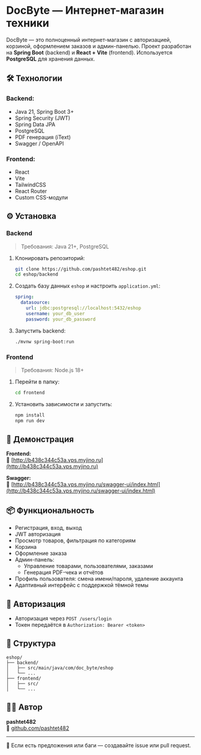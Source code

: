 # DocByte — Интернет-магазин техники

DocByte — это полноценный интернет-магазин с авторизацией, корзиной, оформлением заказов и админ-панелью. Проект разработан на **Spring Boot** (backend) и **React + Vite** (frontend). Используется **PostgreSQL** для хранения данных.

## 🛠️ Технологии

### Backend:
- Java 21, Spring Boot 3+
- Spring Security (JWT)
- Spring Data JPA
- PostgreSQL
- PDF генерация (iText)
- Swagger / OpenAPI

### Frontend:
- React
- Vite
- TailwindCSS
- React Router
- Custom CSS-модули

## ⚙️ Установка

### Backend

> Требования: Java 21+, PostgreSQL

1. Клонировать репозиторий:
   ```bash
   git clone https://github.com/pashtet482/eshop.git
   cd eshop/backend
   ```

2. Создать базу данных `eshop` и настроить `application.yml`:

   ```yaml
   spring:
     datasource:
       url: jdbc:postgresql://localhost:5432/eshop
       username: your_db_user
       password: your_db_password
   ```

3. Запустить backend:
   ```bash
   ./mvnw spring-boot:run
   ```

### Frontend

> Требования: Node.js 18+

1. Перейти в папку:
   ```bash
   cd frontend
   ```

2. Установить зависимости и запустить:
   ```bash
   npm install
   npm run dev
   ```

## 🧪 Демонстрация

**Frontend:**  
📍 [http://b438c344c53a.vps.myjino.ru](http://b438c344c53a.vps.myjino.ru)

**Swagger:**  
📍 [http://b438c344c53a.vps.myjino.ru/swagger-ui/index.html](http://b438c344c53a.vps.myjino.ru/swagger-ui/index.html)

## 📦 Функциональность

- Регистрация, вход, выход
- JWT авторизация
- Просмотр товаров, фильтрация по категориям
- Корзина
- Оформление заказа
- Админ-панель:
  - Управление товарами, пользователями, заказами
  - Генерация PDF-чека и отчётов
- Профиль пользователя: смена имени/пароля, удаление аккаунта
- Адаптивный интерфейс с поддержкой тёмной темы

## 🔐 Авторизация

- Авторизация через `POST /users/login`
- Токен передаётся в `Authorization: Bearer <token>`

## 📁 Структура

```
eshop/
├── backend/
│   ├── src/main/java/com/doc_byte/eshop
│   └── ...
├── frontend/
│   ├── src/
│   └── ...
```

## 🧑‍💻 Автор

**pashtet482**  
🔗 [github.com/pashtet482](https://github.com/pashtet482)

---

💬 Если есть предложения или баги — создавайте issue или pull request.
